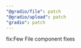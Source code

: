 ```yaml
---
"@gradio/file": patch
"@gradio/upload": patch
"gradio": patch
---
```


fix:Few File component fixes
